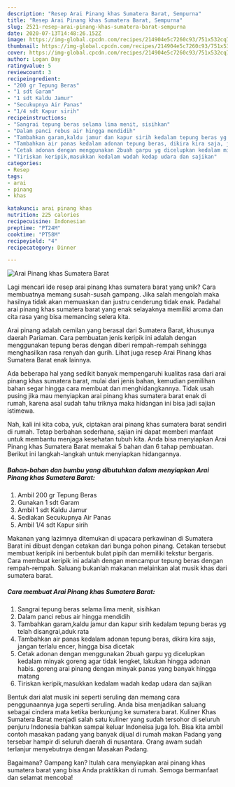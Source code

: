 ```yaml
---
description: "Resep Arai Pinang khas Sumatera Barat, Sempurna"
title: "Resep Arai Pinang khas Sumatera Barat, Sempurna"
slug: 2521-resep-arai-pinang-khas-sumatera-barat-sempurna
date: 2020-07-13T14:48:26.152Z
image: https://img-global.cpcdn.com/recipes/214904e5c7260c93/751x532cq70/arai-pinang-khas-sumatera-barat-foto-resep-utama.jpg
thumbnail: https://img-global.cpcdn.com/recipes/214904e5c7260c93/751x532cq70/arai-pinang-khas-sumatera-barat-foto-resep-utama.jpg
cover: https://img-global.cpcdn.com/recipes/214904e5c7260c93/751x532cq70/arai-pinang-khas-sumatera-barat-foto-resep-utama.jpg
author: Logan Day
ratingvalue: 5
reviewcount: 3
recipeingredient:
- "200 gr Tepung Beras"
- "1 sdt Garam"
- "1 sdt Kaldu Jamur"
- "Secukupnya Air Panas"
- "1/4 sdt Kapur sirih"
recipeinstructions:
- "Sangrai tepung beras selama lima menit, sisihkan"
- "Dalam panci rebus air hingga mendidih"
- "Tambahkan garam,kaldu jamur dan kapur sirih kedalam tepung beras yg telah disangrai,aduk rata"
- "Tambahkan air panas kedalam adonan tepung beras, dikira kira saja, jangan terlalu encer, hingga bisa dicetak"
- "Cetak adonan dengan menggunakan 2buah garpu yg dicelupkan kedalam minyak goreng agar tidak lengket, lakukan hingga adonan habis. goreng arai pinang dengan minyak panas yang banyak hingga matang"
- "Tiriskan keripik,masukkan kedalam wadah kedap udara dan sajikan"
categories:
- Resep
tags:
- arai
- pinang
- khas

katakunci: arai pinang khas 
nutrition: 225 calories
recipecuisine: Indonesian
preptime: "PT24M"
cooktime: "PT58M"
recipeyield: "4"
recipecategory: Dinner

---
```



![Arai Pinang khas Sumatera Barat](https://img-global.cpcdn.com/recipes/214904e5c7260c93/751x532cq70/arai-pinang-khas-sumatera-barat-foto-resep-utama.jpg)

Lagi mencari ide resep arai pinang khas sumatera barat yang unik? Cara membuatnya memang susah-susah gampang. Jika salah mengolah maka hasilnya tidak akan memuaskan dan justru cenderung tidak enak. Padahal arai pinang khas sumatera barat yang enak selayaknya memiliki aroma dan cita rasa yang bisa memancing selera kita.

Arai pinang adalah cemilan yang berasal dari Sumatera Barat, khusunya daerah Pariaman. Cara pembuatan jenis keripik ini adalah dengan menggunakan tepung beras dengan diberi rempah-rempah sehingga menghasilkan rasa renyah dan gurih. Lihat juga resep Arai Pinang khas Sumatera Barat enak lainnya.

Ada beberapa hal yang sedikit banyak mempengaruhi kualitas rasa dari arai pinang khas sumatera barat, mulai dari jenis bahan, kemudian pemilihan bahan segar hingga cara membuat dan menghidangkannya. Tidak usah pusing jika mau menyiapkan arai pinang khas sumatera barat enak di rumah, karena asal sudah tahu triknya maka hidangan ini bisa jadi sajian istimewa.


Nah, kali ini kita coba, yuk, ciptakan arai pinang khas sumatera barat sendiri di rumah. Tetap berbahan sederhana, sajian ini dapat memberi manfaat untuk membantu menjaga kesehatan tubuh kita. Anda bisa menyiapkan Arai Pinang khas Sumatera Barat memakai 5 bahan dan 6 tahap pembuatan. Berikut ini langkah-langkah untuk menyiapkan hidangannya.

<!--inarticleads1-->

##### Bahan-bahan dan bumbu yang dibutuhkan dalam menyiapkan Arai Pinang khas Sumatera Barat:

1. Ambil 200 gr Tepung Beras
1. Gunakan 1 sdt Garam
1. Ambil 1 sdt Kaldu Jamur
1. Sediakan Secukupnya Air Panas
1. Ambil 1/4 sdt Kapur sirih


Makanan yang lazimnya ditemukan di upacara perkawinan di Sumatera Barat ini dibuat dengan cetakan dari bunga pohon pinang. Cetakan tersebut membuat keripik ini berbentuk bulat pipih dan memiliki tekstur bergaris. Cara membuat keripik ini adalah dengan mencampur tepung beras dengan rempah-rempah. Saluang bukanlah makanan melainkan alat musik khas dari sumatera barat. 

<!--inarticleads2-->

##### Cara membuat Arai Pinang khas Sumatera Barat:

1. Sangrai tepung beras selama lima menit, sisihkan
1. Dalam panci rebus air hingga mendidih
1. Tambahkan garam,kaldu jamur dan kapur sirih kedalam tepung beras yg telah disangrai,aduk rata
1. Tambahkan air panas kedalam adonan tepung beras, dikira kira saja, jangan terlalu encer, hingga bisa dicetak
1. Cetak adonan dengan menggunakan 2buah garpu yg dicelupkan kedalam minyak goreng agar tidak lengket, lakukan hingga adonan habis. goreng arai pinang dengan minyak panas yang banyak hingga matang
1. Tiriskan keripik,masukkan kedalam wadah kedap udara dan sajikan


Bentuk dari alat musik ini seperti seruling dan memang cara penggunaannya juga seperti seruling. Anda bisa menjadikan saluang sebagai cindera mata ketika berkunjung ke sumatera barat. Kuliner Khas Sumatera Barat menjadi salah satu kuliner yang sudah tersohor di seluruh penjuru Indonesia bahkan sampai keluar Indoneisa juga loh. Bisa kita ambil contoh masakan padang yang banyak dijual di rumah makan Padang yang tersebar hampir di seluruh daerah di nusantara. Orang awam sudah terlanjur menyebutnya dengan Masakan Padang. 

Bagaimana? Gampang kan? Itulah cara menyiapkan arai pinang khas sumatera barat yang bisa Anda praktikkan di rumah. Semoga bermanfaat dan selamat mencoba!
